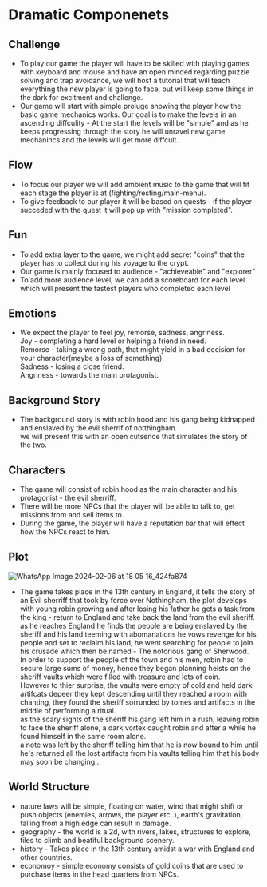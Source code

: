 # Dramatic Componenets

## Challenge
* To play our game the player will have to be skilled with playing games with keyboard and mouse and have an open minded regarding puzzle solving and trap avoidance, we will host a tutorial that will teach everything the new player is going to face, but will keep some things in the dark for excitment and challenge. </br>
* Our game will start with simple proluge showing the player how the basic game mechanics works. Our goal is to make the levels in an ascending diffculity - At the start the levels will be "simple" and as he keeps progressing through the story he will unravel new game mechanincs and the levels will get more diffcult. </br>

## Flow
* To focus our player we will add ambient music to the game that will fit each stage the player is at (fighting/resting/main-menu). </br>
* To give feedback to our player it will be based on quests - if the player succeded with the quest it will pop up with "mission completed". </br>

## Fun
* To add extra layer to the game, we might add secret "coins" that the player has to collect during his voyage to the crypt. </br>
* Our game is mainly focused to audience - "achieveable" and "explorer" </br>
* To add more audience level, we can add a scoreboard for each level which will present the fastest players who completed each level </br>

## Emotions
* We expect the player to feel joy, remorse, sadness, angriness. </br>
Joy - completing a hard level or helping a friend in need. </br>
Remorse - taking a wrong path, that might yield in a bad decision for your character(maybe a loss of something). </br>
Sadness - losing a close friend. </br>
Angriness - towards the main protagonist. </br>

## Background Story
* The background story is with robin hood and his gang being kidnapped and enslaved by the evil sherrif of notthingham. </br>
we will present this with an open cutsence that simulates the story of the two. </br>

## Characters
* The game will consist of robin hood as the main character and his protagonist - the evil sherriff. </br>
* There will be more NPCs that the player will be able to talk to, get missions from and sell items to. </br>
* During the game, the player will have a reputation bar that will effect how the NPCs react to him. </br>

## Plot
![WhatsApp Image 2024-02-06 at 18 05 16_424fa874](https://github.com/HolyTrie/Dark-Times-In-Sherwood/assets/73894107/5c18baa6-98bb-4d3a-94bd-1f85c84d320d)

* The game takes place in the 13th century in England, it tells the story of an Evil sherriff that took by force over Nothingham, the plot develops with young robin growing and after losing his father he gets a task from the king - return to England and take back the land from the evil sheriff. as he reaches England he finds the people are being enslaved by the sheriff and his land teeming with abomanations he vows revenge for his people and set to reclaim his land, he went searching for people to join his crusade which then be named - The notorious gang of Sherwood. </br>
In order to support the people of the town and his men, robin had to secure large sums of money, hence they began planning heists on the sheriff vaults which were filled with treasure and lots of coin. </br>
However to thier surprise, the vaults were empty of cold and held dark artifcats depeer they kept descending until they reached a room with chanting, they found the sheriff sorrunded by tomes and artifacts in the middle of performing a ritual.</br>
as the scary sights of the sheriff his gang left him in a rush, leaving robin to face the sheriff alone, a dark vortex caught robin and after a while he found himself in the same room alone. </br>
a note was left by the sheriff telling him that he is now bound to him until he's returned all the lost artifacts from his vaults telling him that his body may soon be changing... </br>

## World Structure
* nature laws will be simple, floating on water, wind that might shift or push objects (enemies, arrows, the player etc..), earth's gravitation, falling from a high edge can result in damage.</br>
* geography - the world is a 2d, with rivers, lakes, structures to explore, tiles to climb and beatiful background scenery.</br>
* history - Takes place in the 13th century amidst a war with England and other countries. </br>
* economoy - simple economy consists of gold coins that are used to purchase items in the head quarters from NPCs.</br>
